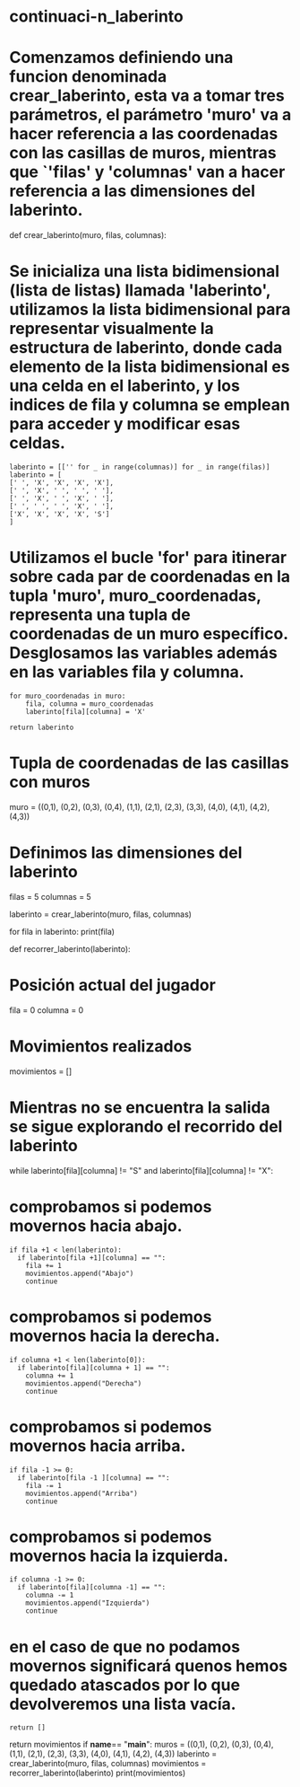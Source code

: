 # continuaci-n_laberinto
# Comenzamos definiendo una funcion denominada crear_laberinto, esta va a tomar tres parámetros, el parámetro 'muro' va a hacer referencia a las coordenadas con las casillas de muros, mientras que `'filas' y 'columnas' van a hacer referencia a las dimensiones del laberinto.
def crear_laberinto(muro, filas, columnas):

# Se inicializa una lista bidimensional (lista de listas) llamada 'laberinto', utilizamos la lista bidimensional para representar visualmente la estructura de laberinto, donde cada elemento de la lista bidimensional es una celda en el laberinto, y los indices de fila y columna se emplean para acceder y modificar esas celdas.
    laberinto = [['' for _ in range(columnas)] for _ in range(filas)]
    laberinto = [
    [' ', 'X', 'X', 'X', 'X'], 
    [' ', 'X', ' ', ' ', ' '],
    [' ', 'X', ' ', 'X', ' '], 
    [' ', ' ', ' ', 'X', ' '], 
    ['X', 'X', 'X', 'X', 'S']
    ]
# Utilizamos el bucle 'for' para itinerar sobre cada par de coordenadas en la tupla 'muro', muro_coordenadas, representa una tupla de coordenadas de un muro específico. Desglosamos las variables además en las variables fila y columna.
    for muro_coordenadas in muro:
        fila, columna = muro_coordenadas
        laberinto[fila][columna] = 'X'

    return laberinto

# Tupla de coordenadas de las casillas con muros
muro = ((0,1), (0,2), (0,3), (0,4), (1,1), (2,1), (2,3), (3,3), (4,0), (4,1), (4,2), (4,3))

# Definimos las dimensiones del laberinto
filas = 5
columnas = 5

laberinto = crear_laberinto(muro, filas, columnas)

for fila in laberinto:
    print(fila)

def recorrer_laberinto(laberinto):
# Posición actual del jugador
  fila = 0
  columna = 0
# Movimientos realizados
  movimientos = []
# Mientras no se encuentra la salida se sigue explorando el recorrido del laberinto
  while laberinto[fila][columna] != "S" and laberinto[fila][columna] != "X":
# comprobamos si podemos movernos hacia abajo.
    if fila +1 < len(laberinto):
      if laberinto[fila +1][columna] == "":
        fila += 1
        movimientos.append("Abajo")
        continue
# comprobamos si podemos movernos hacia la derecha.
    if columna +1 < len(laberinto[0]):
      if laberinto[fila][columna + 1] == "":
        columna += 1
        movimientos.append("Derecha")
        continue
# comprobamos si podemos movernos hacia arriba.
    if fila -1 >= 0:
      if laberinto[fila -1 ][columna] == "":
        fila -= 1
        movimientos.append("Arriba")
        continue
# comprobamos si podemos movernos hacia la izquierda.
    if columna -1 >= 0: 
      if laberinto[fila][columna -1] == "":
        columna -= 1
        movimientos.append("Izquierda")
        continue
# en el caso de que no podamos movernos significará quenos hemos quedado atascados por lo que devolveremos una lista vacía.
    return []
  return movimientos
if __name__== "__main__":
  muros = ((0,1), (0,2), (0,3), (0,4), (1,1), (2,1), (2,3), (3,3), (4,0), (4,1), (4,2), (4,3))
  laberinto = crear_laberinto(muro, filas, columnas)
  movimientos = recorrer_laberinto(laberinto)
  print(movimientos)

